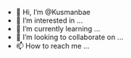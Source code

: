 - 👋 Hi, I’m @Kusmanbae
- 👀 I’m interested in ...
- 🌱 I’m currently learning ...
- 💞️ I’m looking to collaborate on ...
- 📫 How to reach me ...

<!---
Kusmanbae/Kusmanbae is a ✨ special ✨ repository because its `README.md` (this file) appears on your GitHub profile.
You can click the Preview link to take a look at your changes.
--->
